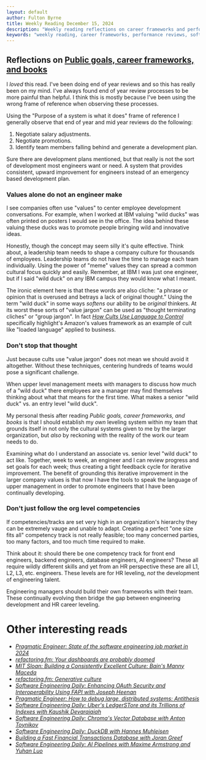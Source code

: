 ```yaml
---
layout: default
author: Fulton Byrne
title: Weekly Reading December 15, 2024
description: "Weekly reading reflections on career frameworks and performance review systems from Refactoring.fm"
keywords: "weekly reading, career frameworks, performance reviews, software engineering"
---
```


## Reflections on [Public goals, career frameworks, and books](https://refactoring.fm/p/public-goals-career-frameworks-and)

I _loved_ this read. I've been doing end of year reviews and so this has really been on my mind. I've always found
end of year review processes to be more painful than helpful. I think this is mostly because I've been using the wrong
frame of reference when observing these processes.


Using the "Purpose of a system is what it does" frame of reference I generally observe that end of year and mid year reviews
do the following:

1. Negotiate salary adjustments.
2. Negotiate promotions.
3. Identify team members falling behind and generate a development plan.

Sure there are development plans mentioned, but that really is not the sort of development most engineers want or need.
A system that provides consistent, upward improvement for engineers instead of an emergency based development plan.

### Values alone do not an engineer make

I see companies often use "values" to center employee development conversations. For example, when I worked at IBM valuing
"wild ducks" was often printed on posters I would see in the office. The idea behind these valuing these ducks was to 
promote people bringing wild and innovative ideas.

Honestly, though the concept may seem silly it's quite effective. Think about, a leadership team needs to shape a company
culture for thousands of employees. Leadership teams do not have the time to manage each team individually. Using the power
of "meme" values they can spread a common cultural focus quickly and easily. Remember, at IBM I was just one engineer, but 
if I said "wild duck" on any IBM campus they would know what I meant.

The ironic element here is that these words are also cliche: "a phrase or opinion that is overused and betrays a lack of original thought."
Using the term "wild duck" in some ways _softens_ our ability to be _original_ thinkers. At its worst these sorts of "value jargon"
can be used as "thought terminating cliches" or "group jargon".
In fact [_How Cults Use Language to Control_](https://youtu.be/3ZGTT_Vy_Bw?si=0n5QLMxZ_iODfZzN) specifically highlight's Amazon's
values framework as an example of cult like "loaded language" applied to business.

### Don't stop that thought

Just because cults use "value jargon" does not mean we should avoid it altogether. Without these techniques, centering
hundreds of teams would pose a significant challenge.

When upper level management meets with managers to discuss how much of a "wild duck" there employees are a manager may
find themselves thinking about what that means for the first time. What makes a senior "wild duck" vs. an entry level "wild duck".

My personal thesis after reading _Public goals, career frameworks, and books_ is that I should establish my _own_ leveling
system within my team that grounds itself in not only the cultural systems given to me by the larger organization, but _also_
by reckoning with the reality of the work our team needs to do.

Examining what do I understand an associate vs. senior level "wild duck" to act like. Together, week to week, an engineer and I
can review progress and set goals for each week; thus creating a tight feedback cycle for iterative improvement. The benefit
of grounding this iterative improvement in the larger company values is that now I have the tools to speak the language of 
upper management in order to promote engineers that I have been continually developing.

### Don't just follow the org level competencies

If competencies/tracks are set very high in an organization's hierarchy they can be extremely vauge and unable to adapt.
Creating a perfect "one size fits all" competency track is not really feasible; too many concerned parties, too many factors,
and too much time required to make.

Think about it: should there be one competency track for front end engineers, backend engineers, database engineers, AI engineers?
These all require wildly different skills and yet from an HR perspective these are all L1, L2, L3, etc. engineers. These levels are
for HR leveling, _not_ the development of engineering talent.

Engineering managers should build their own frameworks with their team. These continually evolving then bridge the gap between
engineering development and HR career leveling.


# Other interesting reads

* [_Pragmatic Engineer: State of the software engineering job market in 2024_](https://newsletter.pragmaticengineer.com/p/state-of-eng-market-2024)
* [_refactoring.fm: Your dashboards are probably doomed_](https://refactoring.fm/p/your-dashboards-are-probably-doomed)
* [_MIT Sloan: Building a Consistently Excellent Culture: Bain's Manny Maceda_](https://sloanreview.mit.edu/article/building-a-consistently-excellent-culture-bains-manny-maceda/)
* [_refactoring.fm: Generative culture_](https://refactoring.fm/p/generative-culture)
* [_Software Engineering Daily: Enhancing OAuth Security and Interoperability Using FAPI with Joseph Heenan_](https://softwareengineeringdaily.com/2024/11/14/enhancing-oauth-security-using-fapi-with-joseph-heenan/?utm_source=rss&utm_medium=rss&utm_campaign=enhancing-oauth-security-using-fapi-with-joseph-heenan)
* [_Pragmatic Engineer: How to debug large, distributed systems: Antithesis_](https://newsletter.pragmaticengineer.com/p/antithesis)
* [_Software Engineering Daily: Uber's LedgerSTore and its Trillions of Indexes with Kaushik Devarajaiah_](https://softwareengineeringdaily.com/2024/07/30/uber/?utm_source=rss&utm_medium=rss&utm_campaign=uber)
* [_Software Engineering Daily: Chroma's Vector Database with Anton Toynikov_](https://softwareengineeringdaily.com/2024/08/06/chromas-vector-database-with-anton-troynikov/?utm_source=rss&utm_medium=rss&utm_campaign=chromas-vector-database-with-anton-troynikov)
* [_Software Engineering Daily: DuckDB with Hannes Muhleisen_](https://softwareengineeringdaily.com/2024/08/08/duckdb-with-hannes-muhleisen/?utm_source=rss&utm_medium=rss&utm_campaign=duckdb-with-hannes-muhleisen)
* [_Building a Fast Financial Transactions Database with Joran Greef_](https://softwareengineeringdaily.com/2024/09/12/building-a-fast-financial-transactions-database/?utm_source=rss&utm_medium=rss&utm_campaign=building-a-fast-financial-transactions-database)
* [_Software Engineering Daily: AI Pipelines with Maxime Armstrong and Yuhan Luo_](https://softwareengineeringdaily.com/2024/09/24/ai-pipelines-with-maxime-armstrong-and-yuhan-luo/?utm_source=rss&utm_medium=rss&utm_campaign=ai-pipelines-with-maxime-armstrong-and-yuhan-luo)
